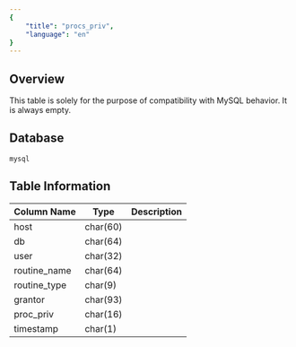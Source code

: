 ```yaml
---
{
    "title": "procs_priv",
    "language": "en"
}
---
```


## Overview

This table is solely for the purpose of compatibility with MySQL behavior. It is always empty.

## Database


`mysql`


## Table Information

| Column Name  | Type     | Description |
| ------------ | -------- | ----------- |
| host         | char(60) |             |
| db           | char(64) |             |
| user         | char(32) |             |
| routine_name | char(64) |             |
| routine_type | char(9)  |             |
| grantor      | char(93) |             |
| proc_priv    | char(16) |             |
| timestamp    | char(1)  |             |